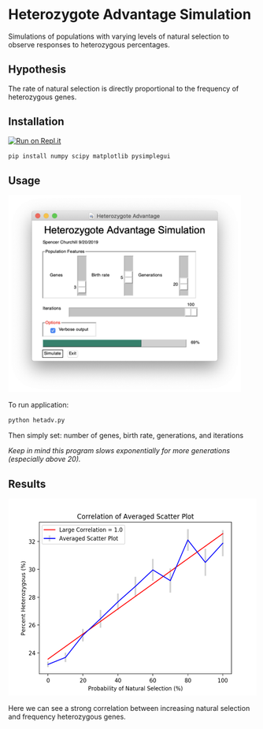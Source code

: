 # Heterozygote Advantage Simulation
Simulations of populations with varying levels of natural selection to observe responses to heterozygous percentages.

## Hypothesis
The rate of natural selection is directly proportional to the frequency of heterozygous genes.

## Installation

[![Run on Repl.it](https://repl.it/badge/github/spencerchurchill/heterozygote-advantage)](https://repl.it/github/spencerchurchill/heterozygote-advantage)

```bash
pip install numpy scipy matplotlib pysimplegui
```

## Usage
<img src="Images/GUI.png" height="400px">

To run application:
```bash
python hetadv.py
```

Then simply set:
  number of genes,
  birth rate,
  generations,
  and iterations

*Keep in mind this program slows exponentially for more generations (especially above 20).*

## Results
<img src="Images/Figure_1.png" height="400px">

Here we can see a strong correlation between increasing natural selection and frequency heterozygous genes.

